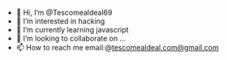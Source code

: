 - 👋 Hi, I’m @Tescomealdeal69
- 👀 I’m interested in hacking
- 🌱 I’m currently learning javascript
- 💞️ I’m looking to collaborate on ...
- 📫 How to reach me email:@tescomealdeal.com@gmail.com

<!---
Tescomealdeal69/Tescomealdeal69 is a ✨ special ✨ repository because its `README.md` (this file) appears on your GitHub profile.
You can click the Preview link to take a look at your changes.
--->
